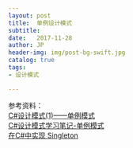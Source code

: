 ```yaml
---
layout: post
title:  单例设计模式
subtitle: 	
date:   2017-11-28
author: JP
header-img: img/post-bg-swift.jpg
catalog: true
tags:
- 设计模式

---
```


参考资料：<br>
[C#设计模式(1)——单例模式](http://www.cnblogs.com/zhili/p/SingletonPatterm.html)<br>
[C#设计模式学习笔记-单例模式](http://www.cnblogs.com/xun126/archive/2011/03/09/1970807.html)<br>
[在C#中实现 Singleton](https://msdn.microsoft.com/zh-cn/library/ff650316.aspx)